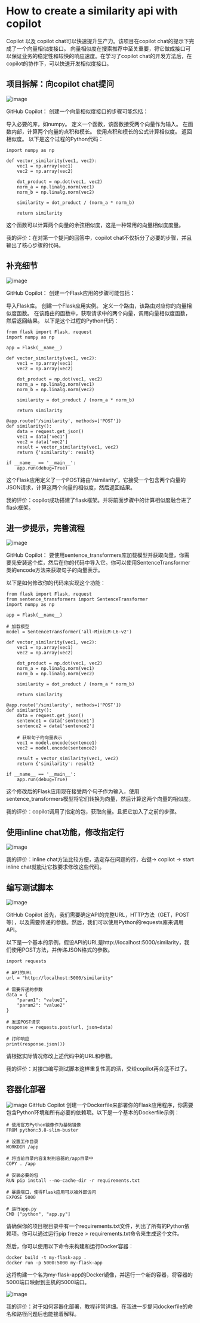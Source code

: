 # How to create a similarity api with copilot

Copilot 以及 copilot chat可以快速提升生产力。该项目在copilot chat的提示下完成了一个向量相似度接口。
向量相似度在搜索推荐中至关重要，将它做成接口可以保证业务的稳定性和较快的响应速度。在学习了copilot chat的开发方法后，在copilot的协作下，可以快速开发相似度接口。

## 项目拆解：向copilot chat提问
![image](https://github.com/LeiShu-BNU/create_a_similarity_api_with_copilot/assets/81801688/1fe394a6-eabb-4b4f-85b7-c128f56a01d8)

GitHub Copilot：
创建一个向量相似度接口的步骤可能包括：

导入必要的库，如numpy。
定义一个函数，该函数接受两个向量作为输入。
在函数内部，计算两个向量的点积和模长。
使用点积和模长的公式计算相似度。
返回相似度。
以下是这个过程的Python代码：

```
import numpy as np

def vector_similarity(vec1, vec2):
    vec1 = np.array(vec1)
    vec2 = np.array(vec2)
    
    dot_product = np.dot(vec1, vec2)
    norm_a = np.linalg.norm(vec1)
    norm_b = np.linalg.norm(vec2)
    
    similarity = dot_product / (norm_a * norm_b)
    
    return similarity
```

这个函数可以计算两个向量的余弦相似度，这是一种常用的向量相似度度量。


我的评价：在对第一个提问的回答中，copilot chat不仅拆分了必要的步骤，并且输出了核心步骤的代码。

## 补充细节

![image](https://github.com/LeiShu-BNU/create_a_similarity_api_with_copilot/assets/81801688/0248f11b-a10c-4e77-9347-b0ba08a2245f)

GitHub Copilot：
创建一个Flask应用的步骤可能包括：

导入Flask库。
创建一个Flask应用实例。
定义一个路由，该路由对应你的向量相似度函数。
在该路由的函数中，获取请求中的两个向量，调用向量相似度函数，然后返回结果。
以下是这个过程的Python代码：
```
from flask import Flask, request
import numpy as np

app = Flask(__name__)

def vector_similarity(vec1, vec2):
    vec1 = np.array(vec1)
    vec2 = np.array(vec2)
    
    dot_product = np.dot(vec1, vec2)
    norm_a = np.linalg.norm(vec1)
    norm_b = np.linalg.norm(vec2)
    
    similarity = dot_product / (norm_a * norm_b)
    
    return similarity

@app.route('/similarity', methods=['POST'])
def similarity():
    data = request.get_json()
    vec1 = data['vec1']
    vec2 = data['vec2']
    result = vector_similarity(vec1, vec2)
    return {'similarity': result}

if __name__ == '__main__':
    app.run(debug=True)
```

这个Flask应用定义了一个POST路由'/similarity'，它接受一个包含两个向量的JSON请求，计算这两个向量的相似度，然后返回结果。

我的评价：copilot成功搭建了flask框架。并将前面步骤中的计算相似度融合进了flask框架。

## 进一步提示，完善流程

![image](https://github.com/LeiShu-BNU/create_a_similarity_api_with_copilot/assets/81801688/28b19ea9-5cc6-4f5e-abb8-73d2e4517b9d)

GitHub Copilot：
要使用sentence_transformers库加载模型并获取向量，你需要先安装这个库，然后在你的代码中导入它。你可以使用SentenceTransformer类的encode方法来获取句子的向量表示。

以下是如何修改你的代码来实现这个功能：
```
from flask import Flask, request
from sentence_transformers import SentenceTransformer
import numpy as np

app = Flask(__name__)

# 加载模型
model = SentenceTransformer('all-MiniLM-L6-v2')

def vector_similarity(vec1, vec2):
    vec1 = np.array(vec1)
    vec2 = np.array(vec2)
    
    dot_product = np.dot(vec1, vec2)
    norm_a = np.linalg.norm(vec1)
    norm_b = np.linalg.norm(vec2)
    
    similarity = dot_product / (norm_a * norm_b)
    
    return similarity

@app.route('/similarity', methods=['POST'])
def similarity():
    data = request.get_json()
    sentence1 = data['sentence1']
    sentence2 = data['sentence2']
    
    # 获取句子的向量表示
    vec1 = model.encode(sentence1)
    vec2 = model.encode(sentence2)
    
    result = vector_similarity(vec1, vec2)
    return {'similarity': result}

if __name__ == '__main__':
    app.run(debug=True)
```

这个修改后的Flask应用现在接受两个句子作为输入，使用sentence_transformers模型将它们转换为向量，然后计算这两个向量的相似度。

我的评价：copilot调用了指定的包，获取向量。且把它加入了之前的步骤。

## 使用inline chat功能，修改指定行
![image](https://github.com/LeiShu-BNU/create_a_similarity_api_with_copilot/assets/81801688/25deb80e-0fea-408a-a6f5-241759eb6a60)

我的评价：inline chat方法比较方便，选定存在问题的行，右键→ copilot → start inline chat就能让它按要求修改这些代码。

## 编写测试脚本
![image](https://github.com/LeiShu-BNU/create_a_similarity_api_with_copilot/assets/81801688/26eba198-a0bd-4808-be43-feeee123a8ec)

GitHub Copilot
首先，我们需要确定API的完整URL，HTTP方法（GET，POST等），以及需要传递的参数。然后，我们可以使用Python的requests库来调用API。

以下是一个基本的示例，假设API的URL是http://localhost:5000/similarity，我们使用POST方法，并传递JSON格式的参数。
```
import requests

# API的URL
url = "http://localhost:5000/similarity"

# 需要传递的参数
data = {
    "param1": "value1",
    "param2": "value2"
}

# 发送POST请求
response = requests.post(url, json=data)

# 打印响应
print(response.json())
```

请根据实际情况修改上述代码中的URL和参数。

我的评价：对接口编写测试脚本这样重复性高的活，交给copilot再合适不过了。


## 容器化部署

![image](https://github.com/LeiShu-BNU/create_a_similarity_api_with_copilot/assets/81801688/08effc42-3bbd-4c76-bf2b-9390891043b0)
GitHub Copilot
创建一个Dockerfile来部署你的Flask应用程序，你需要包含Python环境和所有必要的依赖项。以下是一个基本的Dockerfile示例：
```
# 使用官方Python镜像作为基础镜像
FROM python:3.8-slim-buster

# 设置工作目录
WORKDIR /app

# 将当前目录内容复制到容器的/app目录中
COPY . /app

# 安装必要的包
RUN pip install --no-cache-dir -r requirements.txt

# 暴露端口，使得Flask应用可以被外部访问
EXPOSE 5000

# 运行app.py
CMD ["python", "app.py"]

```

请确保你的项目根目录中有一个requirements.txt文件，列出了所有的Python依赖项。你可以通过运行pip freeze > requirements.txt命令来生成这个文件。

然后，你可以使用以下命令来构建和运行Docker容器：
```
docker build -t my-flask-app .
docker run -p 5000:5000 my-flask-app
```

这将构建一个名为my-flask-app的Docker镜像，并运行一个新的容器，将容器的5000端口映射到主机的5000端口。

![image](https://github.com/LeiShu-BNU/create_a_similarity_api_with_copilot/assets/81801688/49bc1353-1e38-49e7-bea7-eaec496b78c6)


我的评价：对于如何容器化部署，教程非常详细。在我进一步提问dockerfile的命名和路径问题后也能接着解释。

